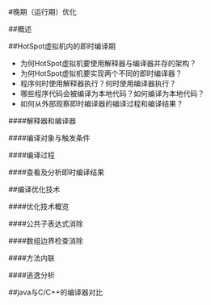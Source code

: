 #晚期（运行期）优化

##概述

##HotSpot虚拟机内的即时编译期

* 为何HotSpot虚拟机要使用解释器与编译器并存的架构？
* 为何HotSpot虚拟机要实现两个不同的即时编译器？
* 程序何时使用解释器执行？何时使用编译器执行？
* 哪些程序代码会被编译为本地代码？如何编译为本地代码？
* 如何从外部观察即时编译器的编译过程和编译结果？

####解释器和编译器

####编译对象与触发条件

####编译过程

####查看及分析即时编译结果

##编译优化技术

####优化技术概览

####公共子表达式消除

####数组边界检查消除

####方法内联

####逃逸分析

##java与C/C++的编译器对比
